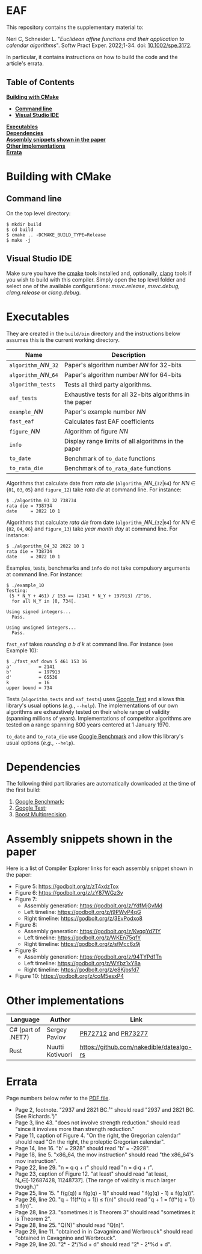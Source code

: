 # EAF

This repository contains the supplementary material to:

Neri C, Schneider L. "*Euclidean affine functions and their application
to calendar algorithms*". Softw Pract Exper. 2022;1-34. doi: [10.1002/spe.3172](https://onlinelibrary.wiley.com/doi/full/10.1002/spe.3172).

In particular, it contains instructions on how to build the code and the
article's errata.

## Table of Contents

**[Building with CMake](#building-with-cmake)**<br>

  * **[Command line](#command-line)**
  * **[Visual Studio IDE](#visual-studio-ide)**

**[Executables](#executables)**<br>
**[Dependencies](#dependencies)**<br>
**[Assembly snippets shown in the paper](#assembly-snippets-shown-in-the-paper)**<br>
**[Other implementations](#other-implementations)**<br>
**[Errata](#errata)**<br>


# Building with CMake

## Command line

On the top level directory:
```
$ mkdir build
$ cd build
$ cmake .. -DCMAKE_BUILD_TYPE=Release
$ make -j
```

## Visual Studio IDE

Make sure you have the
[cmake](https://learn.microsoft.com/en-us/cpp/build/cmake-projects-in-visual-studio?view=msvc-170)
tools installed and, optionally,
[clang](https://learn.microsoft.com/en-us/cpp/build/clang-support-msbuild?view=msvc-170)
tools if you wish to build with this compiler. Simply open the top level
folder and select one of the available configurations: _msvc.release_,
_msvc.debug_, _clang.release_ or _clang.debug_.

# Executables

They are created in the `build/bin` directory and the instructions below
assumes this is the current working directory.

| Name                 | Description                                                |
|----------------------|------------------------------------------------------------|
|`algorithm_`<i>NN</i>`_32`| Paper's algorithm number <i>NN</i> for 32-bits         |
|`algorithm_`<i>NN</i>_`64`| Paper's algorithm number <i>NN</i> for 64-bits         |
|`algorithm_tests`       | Tests all third party algorithms.                        |
|`eaf_tests `            | Exhaustive tests for all 32-bits algorithms in the paper |
|`example_`<i>NN</i>     | Paper's example number <i>NN</i>                         |
|`fast_eaf `             | Calculates fast EAF coefficients                         |
|`figure_`<i>NN</i>      | Algorithm of figure <i>NN</i>                            |
|`info `                 | Display range limits of all algorithms in the paper      |
|`to_date`               | Benchmark of `to_date` functions                         |
|`to_rata_die`           | Benchmark of `to_rata_date` functions                    |

Algorithms that calculate date from _rata die_ (`algorithm_`<i>NN</i>_{`32`|`64`}
for _NN_ ∈ {`01`, `03`, `05`} and `figure_12`) take _rata die_ at command
line. For instance:

```
$ ./algorithm_03_32 738734
rata die = 738734
date     = 2022 10 1
```

Algorithms that calculate _rata die_ from date (`algorithm_`<i>NN</i>_{`32`|`64`}
for _NN_ ∈ {`02`, `04`, `06`} and `figure_13`) take _year_ _month_ _day_ at
command line. For instance:
```
$ ./algorithm_04_32 2022 10 1
rata die = 738734
date     = 2022 10 1
```

Examples, tests, benchmarks and `info` do not take compulsory arguments at
command line. For instance:
```
$ ./example_10
Testing:
 (5 * N_Y + 461) / 153 == (2141 * N_Y + 197913) /2^16,
  for all N_Y in [0, 734[.

Using signed integers...
  Pass.

Using unsigned integers...
  Pass.
```

`fast_eaf` takes _rounding_ _a_ _b_ _d_ _k_ at command line. For instance
(see Example 10):
```
$ ./fast_eaf down 5 461 153 16
a'          = 2141
b'          = 197913
d'          = 65536
k           = 16
upper bound = 734
```

Tests (`algorithm_tests` and `eaf_tests`) uses [Google Test](https://github.com/google/googletest) and
allows this library's usual options (_e.g._, `--help`). The implementations of
our own algorithms are exhaustively tested on their whole range of validity
(spanning millions of years). Implementations of competitor algorithms are
tested on a range spanning 800 years centered at 1 January 1970.

`to_date` and `to_rata_die` use
[Google Benchmark](https://github.com/google/benchmark) and allow this
library's usual options (_e.g._, `--help`).

# Dependencies

The following third part libraries are automatically downloaded at the time
of the first build:

1. [Google Benchmark](https://github.com/google/benchmark);
2. [Google Test](https://github.com/google/googletest);
3. [Boost Multiprecision](https://github.com/boostorg/multiprecision).

# Assembly snippets shown in the paper

Here is a list of Compiler Explorer links for each assembly snippet shown in the paper:

* Figure 5: https://godbolt.org/z/zT4xdzTox
* Figure 6: https://godbolt.org/z/zY87WGz3v
* Figure 7:
  * Assembly generation: https://godbolt.org/z/YdfMjGvMd
  * Left timeline: https://godbolt.org/z/j9PWvP4qG
  * Right timeline: https://godbolt.org/z/3EvPodxo8
* Figure 8:
  * Assembly generation: https://godbolt.org/z/KvqqYd71Y
  * Left timeline: https://godbolt.org/z/WKEn75qfY
  * Right timeline: https://godbolt.org/z/sfMcc6z9j
* Figure 9:
  * Assembly generation: https://godbolt.org/z/94TYPd1Tn
  * Left timeline: https://godbolt.org/z/WYbz1xY8a
  * Right timeline: https://godbolt.org/z/e8Kjbsfd7
* Figure 10: https://godbolt.org/z/coM5esxP4

# Other implementations

| Language           | Author             | Link                                          |
|--------------------|--------------------|-----------------------------------------------|
| C# (part of .NET7) | Sergey Pavlov      | [PR72712](https://github.com/dotnet/runtime/pull/72712) and [PR73277](https://github.com/dotnet/runtime/pull/73277)|
| Rust               | Nuutti Kotivuori   | https://github.com/nakedible/datealgo-rs      |


# Errata

Page numbers below refer to the [PDF file](https://onlinelibrary.wiley.com/doi/epdf/10.1002/spe.3172).

* Page 2, footnote. "2937 and 2821 BC.¹" should read "2937 and 2821 BC. (See Richards.¹)"
* Page 3, line 43. "does not involve strength reduction." should read "since it involves more than strength reduction."
* Page 11, caption of Figure 4. "On the right, the Gregorian calendar" should read "On the right, the proleptic Gregorian calendar".
* Page 14, line 16. "b' = 2928" should read "b' = -2928".
* Page 18, line 5. "x86_64, the mov instruction" should read "the x86_64's mov instruction".
* Page 22, line 29. "n = q∙q + r" should read "n = d∙q + r".
* Page 23, caption of Figure 12. "at least" should read "at least, Nᵤ∈[-12687428, 11248737]. (The range of validity is much larger though.)"
* Page 25, line 15. " f(g(q)) ≥ f(g(q) - 1)" should read " f(g(q) - 1) ≥ f(g(q))".
* Page 26, line 20. "q + 1f(f\*(q + 1)) ≤ f(n)" should read "q + 1 = f(f*(q + 1)) ≤ f(n)".
* Page 28, line 23. "sometimes it is Theorem 3" should read "sometimes it is Theorem 2".
* Page 28, line 25. "Q(N)" should read "Q(n)".
* Page 29, line 11. "obtained in in Cavagnino and Werbrouck" should read "obtained in Cavagnino and Werbrouck".
* Page 29, line 20. "2ᵏ - 2ᵏ/\%d + d" should read "2ᵏ - 2ᵏ\%d + d".
